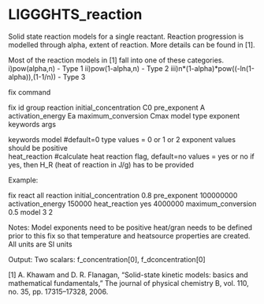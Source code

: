 # LIGGGHTS_reaction

Solid state reaction models for a single reactant. Reaction progression is modelled through alpha, extent of reaction. More details can be found in [1]. 

Most of the reaction models in [1] fall into one of these categories.
i)pow(alpha,n) - Type 1
ii)pow(1-alpha,n) - Type 2
iii)n*(1-alpha)*pow((-ln(1-alpha)),(1-1/n)) - Type 3

fix command

fix id group reaction initial_concentration C0 pre_exponent A activation_energy Ea maximum_conversion Cmax model type exponent keywords args

keywords
  model #default=0
    type values = 0 or 1 or 2
    exponent values should be positive      
  heat_reaction #calculate heat reaction flag, default=no 
  values = yes or no
  if yes, then H_R (heat of reaction in J/g) has to be provided	

Example:

fix	react all reaction initial_concentration 0.8 pre_exponent 100000000 activation_energy 150000 heat_reaction yes 4000000 maximum_conversion 0.5 model 3 2

Notes:
Model exponents need to be positive
heat/gran needs to be defined prior to this fix so that temperature and heatsource properties are created.
All units are SI units

Output:
Two scalars: f_concentration[0], f_dconcentration[0]


[1]	A. Khawam and D. R. Flanagan, “Solid-state kinetic models: basics and mathematical fundamentals,” The journal of physical chemistry B, vol. 110, no. 35, pp. 17315–17328, 2006.


